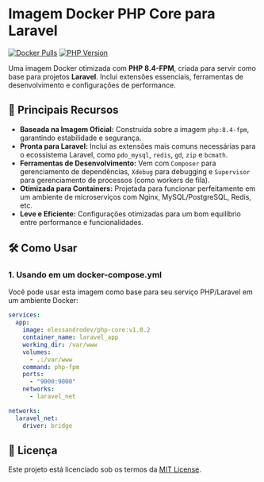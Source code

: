 # Imagem Docker PHP Core para Laravel

[![Docker Pulls](https://img.shields.io/docker/pulls/elessandrodev/php-core?style=for-the-badge&logo=docker)](https://hub.docker.com/r/elessandrodev/php-core)
[![PHP Version](https://img.shields.io/badge/PHP-8.4-777BB4?style=for-the-badge&logo=php)](https://www.php.net/)


Uma imagem Docker otimizada com **PHP 8.4-FPM**, criada para servir como base para projetos **Laravel**. Inclui extensões essenciais, ferramentas de desenvolvimento e configurações de performance.

## 🚀 Principais Recursos

- **Baseada na Imagem Oficial:** Construída sobre a imagem `php:8.4-fpm`, garantindo estabilidade e segurança.
- **Pronta para Laravel:** Inclui as extensões mais comuns necessárias para o ecossistema Laravel, como `pdo_mysql`, `redis`, `gd`, `zip` e `bcmath`.
- **Ferramentas de Desenvolvimento:** Vem com `Composer` para gerenciamento de dependências, `Xdebug` para debugging e `Supervisor` para gerenciamento de processos (como workers de fila).
- **Otimizada para Containers:** Projetada para funcionar perfeitamente em um ambiente de microserviços com Nginx, MySQL/PostgreSQL, Redis, etc.
- **Leve e Eficiente:** Configurações otimizadas para um bom equilíbrio entre performance e funcionalidades.

## 🛠️ Como Usar

### 1. Usando em um docker-compose.yml

Você pode usar esta imagem como base para seu serviço PHP/Laravel em um ambiente Docker:

```yaml
services:
  app:
    image: elessandrodev/php-core:v1.0.2
    container_name: laravel_app
    working_dir: /var/www
    volumes:
      - .:/var/www
    command: php-fpm
    ports:
      - "9000:9000"
    networks:
      - laravel_net

networks:
  laravel_net:
    driver: bridge

```
## 📄 Licença

Este projeto está licenciado sob os termos da [MIT License](LICENSE).
